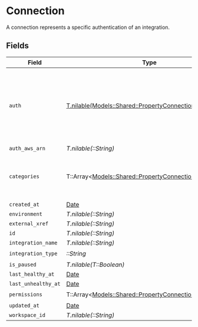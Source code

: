 # Connection

A connection represents a specific authentication of an integration.


## Fields

| Field                                                                                                           | Type                                                                                                            | Required                                                                                                        | Description                                                                                                     |
| --------------------------------------------------------------------------------------------------------------- | --------------------------------------------------------------------------------------------------------------- | --------------------------------------------------------------------------------------------------------------- | --------------------------------------------------------------------------------------------------------------- |
| `auth`                                                                                                          | [T.nilable(Models::Shared::PropertyConnectionAuth)](../../models/shared/propertyconnectionauth.md)              | :heavy_minus_sign:                                                                                              | An authentication object that represents a specific authorized user's connection to an integration.             |
| `auth_aws_arn`                                                                                                  | *T.nilable(::String)*                                                                                           | :heavy_minus_sign:                                                                                              | N/A                                                                                                             |
| `categories`                                                                                                    | T::Array<[Models::Shared::PropertyConnectionCategories](../../models/shared/propertyconnectioncategories.md)>   | :heavy_check_mark:                                                                                              | The Integration categories that this connection supports                                                        |
| `created_at`                                                                                                    | [Date](https://ruby-doc.org/stdlib-2.6.1/libdoc/date/rdoc/Date.html)                                            | :heavy_minus_sign:                                                                                              | N/A                                                                                                             |
| `environment`                                                                                                   | *T.nilable(::String)*                                                                                           | :heavy_minus_sign:                                                                                              | N/A                                                                                                             |
| `external_xref`                                                                                                 | *T.nilable(::String)*                                                                                           | :heavy_minus_sign:                                                                                              | N/A                                                                                                             |
| `id`                                                                                                            | *T.nilable(::String)*                                                                                           | :heavy_minus_sign:                                                                                              | N/A                                                                                                             |
| `integration_name`                                                                                              | *T.nilable(::String)*                                                                                           | :heavy_minus_sign:                                                                                              | N/A                                                                                                             |
| `integration_type`                                                                                              | *::String*                                                                                                      | :heavy_check_mark:                                                                                              | N/A                                                                                                             |
| `is_paused`                                                                                                     | *T.nilable(T::Boolean)*                                                                                         | :heavy_minus_sign:                                                                                              | N/A                                                                                                             |
| `last_healthy_at`                                                                                               | [Date](https://ruby-doc.org/stdlib-2.6.1/libdoc/date/rdoc/Date.html)                                            | :heavy_minus_sign:                                                                                              | N/A                                                                                                             |
| `last_unhealthy_at`                                                                                             | [Date](https://ruby-doc.org/stdlib-2.6.1/libdoc/date/rdoc/Date.html)                                            | :heavy_minus_sign:                                                                                              | N/A                                                                                                             |
| `permissions`                                                                                                   | T::Array<[Models::Shared::PropertyConnectionPermissions](../../models/shared/propertyconnectionpermissions.md)> | :heavy_check_mark:                                                                                              | N/A                                                                                                             |
| `updated_at`                                                                                                    | [Date](https://ruby-doc.org/stdlib-2.6.1/libdoc/date/rdoc/Date.html)                                            | :heavy_minus_sign:                                                                                              | N/A                                                                                                             |
| `workspace_id`                                                                                                  | *T.nilable(::String)*                                                                                           | :heavy_minus_sign:                                                                                              | N/A                                                                                                             |